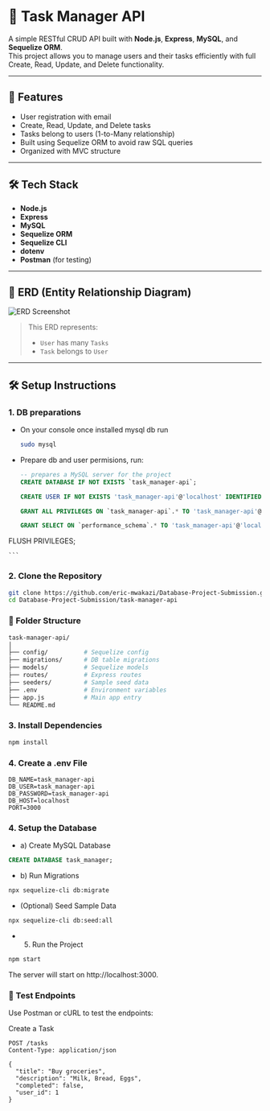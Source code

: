 # 📝 Task Manager API

A simple RESTful CRUD API built with **Node.js**, **Express**, **MySQL**, and **Sequelize ORM**.  
This project allows you to manage users and their tasks efficiently with full Create, Read, Update, and Delete functionality.

---

## 📌 Features

- User registration with email
- Create, Read, Update, and Delete tasks
- Tasks belong to users (1-to-Many relationship)
- Built using Sequelize ORM to avoid raw SQL queries
- Organized with MVC structure

---

## 🛠️ Tech Stack

- **Node.js**
- **Express**
- **MySQL**
- **Sequelize ORM**
- **Sequelize CLI**
- **dotenv**
- **Postman** (for testing)

---

## 🧱 ERD (Entity Relationship Diagram)

![ERD Screenshot](./erd.png)

> This ERD represents:
> - `User` has many `Tasks`
> - `Task` belongs to `User`

---

## 🛠️ Setup Instructions
### 1. DB preparations
* On your console once installed mysql db run
    ```bash
    sudo mysql
    ```
* Prepare db and user permisions, run:
    ```sql
    -- prepares a MySQL server for the project
    CREATE DATABASE IF NOT EXISTS `task_manager-api`;

    CREATE USER IF NOT EXISTS 'task_manager-api'@'localhost' IDENTIFIED BY 'task_manager-api';

    GRANT ALL PRIVILEGES ON `task_manager-api`.* TO 'task_manager-api'@'localhost';

    GRANT SELECT ON `performance_schema`.* TO 'task_manager-api'@'localhost';

FLUSH PRIVILEGES;

    ```
### 2. Clone the Repository

```bash
git clone https://github.com/eric-mwakazi/Database-Project-Submission.git
cd Database-Project-Submission/task-manager-api
```
### 📂 Folder Structure
```bash
task-manager-api/
│
├── config/          # Sequelize config
├── migrations/      # DB table migrations
├── models/          # Sequelize models
├── routes/          # Express routes
├── seeders/         # Sample seed data
├── .env             # Environment variables
├── app.js           # Main app entry
└── README.md
```
### 3. Install Dependencies
```bash
npm install
```
### 4. Create a .env File
```env
DB_NAME=task_manager-api
DB_USER=task_manager-api
DB_PASSWORD=task_manager-api
DB_HOST=localhost
PORT=3000
```
### 4. Setup the Database
* a) Create MySQL Database
```sql
CREATE DATABASE task_manager;
```
* b) Run Migrations
```bash
npx sequelize-cli db:migrate
```
* (Optional) Seed Sample Data
```bash
npx sequelize-cli db:seed:all
```
* 5. Run the Project
```bash
npm start
```
The server will start on http://localhost:3000.

### 🧪 Test Endpoints
Use Postman or cURL to test the endpoints:

Create a Task
```http
POST /tasks
Content-Type: application/json

{
  "title": "Buy groceries",
  "description": "Milk, Bread, Eggs",
  "completed": false,
  "user_id": 1
}
```

